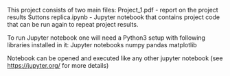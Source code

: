 This project consists of two main files:
Project_1.pdf - report on the project results
Suttons replica.ipynb - Jupyter notebook that contains project code that can be run again to repeat project results.

To run Jupyter notebook one will need a Python3 setup with following libraries installed in it:
Jupyter notebooks
numpy
pandas
matplotlib

Notebook can be opened and executed like any other jupyter notebook (see https://jupyter.org/ for more details) 

